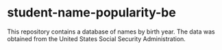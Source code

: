 # student-name-popularity-be

This repository contains a database of names by birth year. The data was obtained from the United States Social Security Administration.